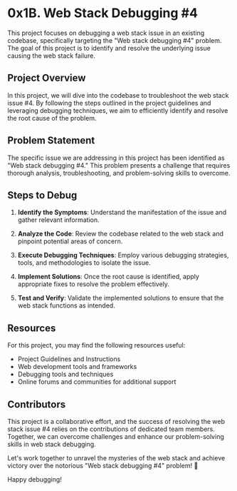 # 0x1B. Web Stack Debugging #4

This project focuses on debugging a web stack issue in an existing codebase, specifically targeting the "Web stack debugging #4" problem. The goal of this project is to identify and resolve the underlying issue causing the web stack failure.

## Project Overview

In this project, we will dive into the codebase to troubleshoot the web stack issue #4. By following the steps outlined in the project guidelines and leveraging debugging techniques, we aim to efficiently identify and resolve the root cause of the problem.

## Problem Statement

The specific issue we are addressing in this project has been identified as "Web stack debugging #4." This problem presents a challenge that requires thorough analysis, troubleshooting, and problem-solving skills to overcome.

## Steps to Debug

1. **Identify the Symptoms**: Understand the manifestation of the issue and gather relevant information.
   
2. **Analyze the Code**: Review the codebase related to the web stack and pinpoint potential areas of concern.
   
3. **Execute Debugging Techniques**: Employ various debugging strategies, tools, and methodologies to isolate the issue.
   
4. **Implement Solutions**: Once the root cause is identified, apply appropriate fixes to resolve the problem effectively.
   
5. **Test and Verify**: Validate the implemented solutions to ensure that the web stack functions as intended.

## Resources

For this project, you may find the following resources useful:

- Project Guidelines and Instructions
- Web development tools and frameworks
- Debugging tools and techniques
- Online forums and communities for additional support

## Contributors

This project is a collaborative effort, and the success of resolving the web stack issue #4 relies on the contributions of dedicated team members. Together, we can overcome challenges and enhance our problem-solving skills in web stack debugging.

Let's work together to unravel the mysteries of the web stack and achieve victory over the notorious "Web stack debugging #4" problem! 🚀

Happy debugging!
